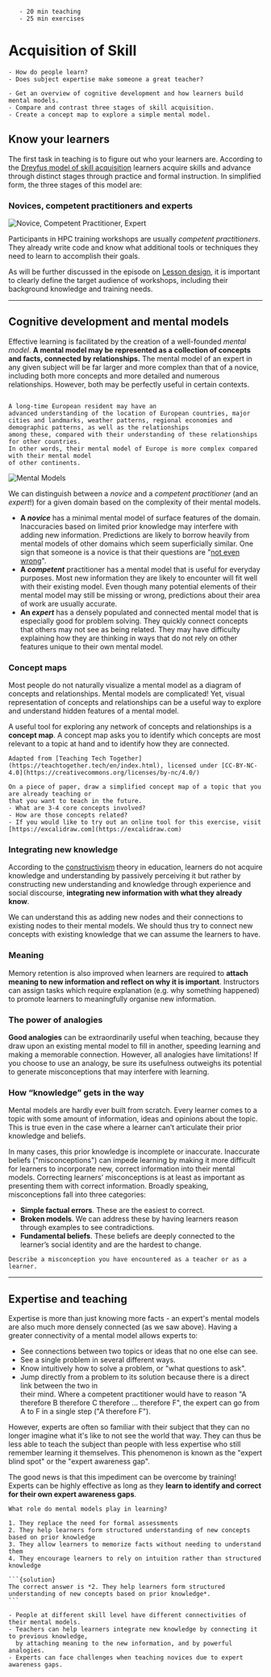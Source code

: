 ```{instructor-note}
   - 20 min teaching
   - 25 min exercises   
```   

# Acquisition of Skill

```{questions}
- How do people learn?
- Does subject expertise make someone a great teacher?
```

```{objectives}
- Get an overview of cognitive development and how learners build mental models.
- Compare and contrast three stages of skill acquisition.
- Create a concept map to explore a simple mental model.
```

## Know your learners

The first task in teaching is to figure out who your learners are. According to the 
[Dreyfus model of skill acquisition](https://en.wikipedia.org/wiki/Dreyfus_model_of_skill_acquisition) learners acquire skills and advance
through distinct stages through practice and formal instruction. In simplified form, the three stages of this model are:

### Novices, competent practitioners and experts

![Novice, Competent Practitioner, Expert](img/skill-level.png)

Participants in HPC training workshops are usually *competent practitioners*. They already write 
code and know what additional tools or techniques they need to learn to accomplish their goals.

As will be further discussed in the episode on [Lesson design](lesson-design.md), 
it is important to clearly define the target audience of workshops, including their 
background knowledge and training needs.

---

## Cognitive development and mental models

Effective learning is facilitated by the creation of a well-founded *mental model*. 
**A mental model may be represented as a collection of concepts and facts, connected by relationships.** 
The mental model of an expert in any given subject will be far larger and more complex than that of a 
novice, including both more concepts and more detailed and numerous relationships. However, both may 
be perfectly useful in certain contexts.

```{callout} Example mental model

A long-time European resident may have an 
advanced understanding of the location of European countries, major cities and landmarks, weather patterns, regional economies and demographic patterns, as well as the relationships 
among these, compared with their understanding of these relationships for other countries. 
In other words, their mental model of Europe is more complex compared with their mental model 
of other continents.
```

![Mental Models](img/mental_models.png)

We can distinguish between a *novice* and a *competent practitioner* (and an *expert*!) for a given domain based 
on the complexity of their mental models.

- **A *novice*** has a minimal mental model of surface features of the domain. Inaccuracies based on limited prior knowledge may interfere with adding new information. Predictions are likely to borrow heavily from mental models of other domains which seem superficially similar. One sign that someone is a novice is that their questions are "[not even wrong](https://en.wikipedia.org/wiki/Not_even_wrong)".
- **A *competent*** practitioner has a mental model that is useful for everyday purposes. Most new information they are likely to encounter will fit well with their existing model. Even though many potential elements of their mental model may still be missing or wrong, predictions about their area of work are usually accurate.
- **An *expert*** has a densely populated and connected mental model that is especially good for problem solving. They quickly connect concepts that others may not see as being related. They may have difficulty explaining how they are thinking in ways that do not rely on other features unique to their own mental model.


### Concept maps

Most people do not naturally visualize a mental model as a diagram of concepts and relationships. 
Mental models are complicated! Yet, visual representation of concepts and relationships can be a 
useful way to explore and understand hidden features of a mental model.

A useful tool for exploring any network of concepts and relationships is a **concept map**.
A concept map asks you to identify which concepts are most relevant to a topic at hand and 
to identify how they are connected.

```{figure} img/conceptmap-mental-models.png
Adapted from [Teaching Tech Together](https://teachtogether.tech/en/index.html), licensed under [CC-BY-NC-4.0](https://creativecommons.org/licenses/by-nc/4.0/)
```

```{challenge} Mapping a mental model (20 min)
On a piece of paper, draw a simplified concept map of a topic that you are already teaching or 
that you want to teach in the future. 
- What are 3-4 core concepts involved? 
- How are those concepts related? 
- If you would like to try out an online tool for this exercise, visit [https://excalidraw.com](https://excalidraw.com)
```

### Integrating new knowledge

According to the [constructivism](https://en.wikipedia.org/wiki/Constructivism_(philosophy_of_education)) theory in education, learners do not acquire knowledge and 
understanding by passively perceiving it but rather by constructing new understanding and knowledge 
through experience and social discourse, **integrating new information with what they already know**.

We can understand this as adding new nodes and their connections to existing nodes 
to their mental models. We should thus try to connect new concepts with existing knowledge 
that we can assume the learners to have.

### Meaning

Memory retention is also improved when learners are required to **attach meaning to new information 
and reflect on why it is important**. Instructors can assign tasks which require explanation 
(e.g. why something happened) to promote learners to meaningfully organise new information.

### The power of analogies

**Good analogies** can be extraordinarily useful when teaching, because they draw upon an 
existing mental model to fill in another, speeding learning and making a memorable 
connection. However, all analogies have limitations! If you choose to use an analogy, be sure 
its usefulness outweighs its potential to generate misconceptions that may interfere with 
learning.


### How “knowledge” gets in the way

Mental models are hardly ever built from scratch. Every learner comes to a topic with
some amount of information, ideas and opinions about the topic. This is true even in
the case where a learner can’t articulate their prior knowledge and beliefs.

In many cases, this prior knowledge is incomplete or inaccurate. Inaccurate beliefs
("misconceptions") can impede learning by making it more difficult for
learners to incorporate new, correct information into their mental models. 
Correcting learners’ misconceptions is at least as important as presenting them with 
correct information. Broadly speaking, misconceptions fall into three categories:

- **Simple factual errors**. These are the easiest to correct.
- **Broken models**. We can address these by having learners reason through examples to
    see contradictions.
- **Fundamental beliefs**. These beliefs are deeply connected
    to the learner’s social identity and are the hardest to change.


```{challenge} Describe a misconception (5 min)
Describe a misconception you have encountered as a teacher or as a learner.
```

---

## Expertise and teaching

Expertise is more than just knowing more facts - an expert's mental models are also much more densely connected (as we saw above). Having a greater connectivity of a mental model allows experts to:

- See connections between two topics or ideas that no one else can see.
- See a single problem in several different ways.
- Know intuitively how to solve a problem, or "what questions to ask".
- Jump directly from a problem to its solution because there is a direct link between the two in   
  their mind. Where a competent practitioner would have to reason "A therefore B therefore C 
  therefore ... therefore F", the expert can go from A to F in a single step ("A therefore F").

However, experts are often so familiar with their subject that they can no longer imagine what 
it's like to not see the world that way. They can thus be less able to teach the subject than 
people with less expertise who still remember learning it themselves. This phenomenon is known 
as the "expert blind spot" or the "expert awareness gap".  

The good news is that this impediment can be overcome by training! Experts can be highly effective as long as they **learn to identify and correct for their own expert awareness gaps**.

````{challenge} Reflection (3 minutes)
What role do mental models play in learning?

1. They replace the need for formal assessments
2. They help learners form structured understanding of new concepts based on prior knowledge
3. They allow learners to memorize facts without needing to understand them
4. They encourage learners to rely on intuition rather than structured knowledge

```{solution}
The correct answer is *2. They help learners form structured understanding of new concepts based on prior knowledge*.
```
````

```{keypoints}
- People at different skill level have different connectivities of their mental models. 
- Teachers can help learners integrate new knowledge by connecting it to previous knowledge, 
  by attaching meaning to the new information, and by powerful analogies.
- Experts can face challenges when teaching novices due to expert awareness gaps.
```
